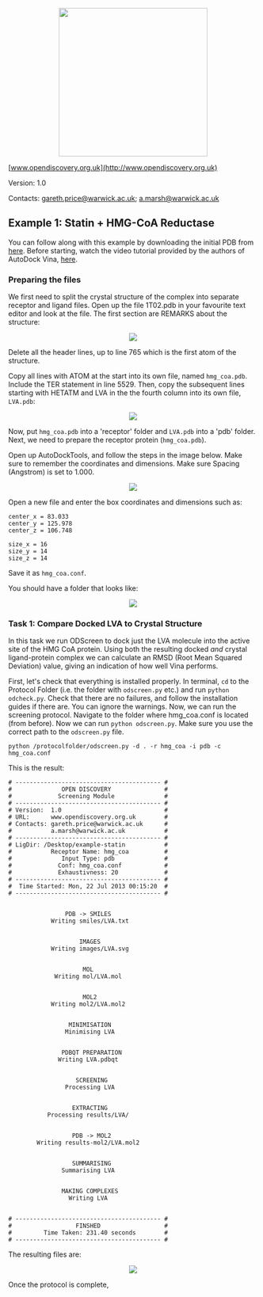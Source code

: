 <p align="center"><img src="http://www2.warwick.ac.uk/fac/sci/moac/people/students/2012/gareth_price/logo.png" width="300px" /></p>

[www.opendiscovery.org.uk](http://www.opendiscovery.org.uk)

Version: 1.0

Contacts: gareth.price@warwick.ac.uk; a.marsh@warwick.ac.uk

## Example 1: Statin + HMG-CoA Reductase 
You can follow along with this example by downloading the initial PDB from [here](http://www.rcsb.org/pdb/explore/explore.do?structureId=1T02). Before starting, watch the video tutorial provided by the authors of AutoDock Vina, [here](http://vina.scripps.edu/tutorial.html).

### Preparing the files
We first need to split the crystal structure of the complex into separate receptor and ligand files.
 Open up the file 1T02.pdb in your favourite text editor and look at the file. The first section are REMARKS about the structure:
 
<p style="text-align: center"><img src="http://www2.warwick.ac.uk/fac/sci/moac/people/students/2012/gareth_price/opendiscovery/1-header_of_pdb.png"></p>

Delete all the header lines, up to line 765 which is the first atom of the structure.

Copy all lines with ATOM at the start into its own file, named `hmg_coa.pdb`. Include the TER statement in line 5529. Then, copy the subsequent lines starting with HETATM and LVA in the the fourth column into its own file, `LVA.pdb`:

<p style="text-align: center"><img src="http://www2.warwick.ac.uk/fac/sci/moac/people/students/2012/gareth_price/opendiscovery/2-LVA.png"></p>

Now, put `hmg_coa.pdb` into a 'receptor' folder and `LVA.pdb` into a 'pdb' folder. Next, we need to prepare the receptor protein (`hmg_coa.pdb`).

Open up AutoDockTools, and follow the steps in the image below. Make sure to remember the coordinates and dimensions. Make sure Spacing (Angstrom) is set to 1.000.

<p style="text-align: center"><img src="http://www2.warwick.ac.uk/fac/sci/moac/people/students/2012/gareth_price/opendiscovery/3-prepare_receptor.jpg"></p>

Open a new file and enter the box coordinates and dimensions such as:

```
center_x = 83.033
center_y = 125.978
center_z = 106.748

size_x = 16
size_y = 14
size_z = 14
```

Save it as `hmg_coa.conf`.

You should have a folder that looks like:

<p style="text-align: center"><img src="http://www2.warwick.ac.uk/fac/sci/moac/people/students/2012/gareth_price/opendiscovery/4-dir.png"></p>


### Task 1: Compare Docked LVA to Crystal Structure
In this task we run ODScreen to dock just the LVA molecule into the active site of the HMG CoA protein. Using both the resulting docked *and* crystal ligand-protein complex we can calculate an RMSD (Root Mean Squared Deviation) value, giving an indication of how well Vina performs.

First, let's check that everything is installed properly. In terminal, `cd` to the Protocol Folder (i.e. the folder with `odscreen.py` etc.) and run `python odcheck.py`. Check that there are no failures, and follow the installation guides if there are. You can ignore the warnings. Now, we can run the screening protocol. Navigate to the folder where hmg_coa.conf is located (from before). Now we can run `python odscreen.py`. Make sure you use the correct path to the `odscreen.py` file.

`python /protocolfolder/odscreen.py -d . -r hmg_coa -i pdb -c hmg_coa.conf`

This is the result:

```
# ----------------------------------------- #
#              OPEN DISCOVERY               #
#             Screening Module              #
# ----------------------------------------- #
# Version:  1.0                             #
# URL:      www.opendiscovery.org.uk        #
# Contacts: gareth.price@warwick.ac.uk      #
#           a.marsh@warwick.ac.uk           #
# ----------------------------------------- #
# LigDir: /Desktop/example-statin           #
#           Receptor Name: hmg_coa          #
#              Input Type: pdb              #
#             Conf: hmg_coa.conf            #
#             Exhaustivness: 20             #
# ----------------------------------------- #
#  Time Started: Mon, 22 Jul 2013 00:15:20  #
# ----------------------------------------- #


                PDB -> SMILES
            Writing smiles/LVA.txt


                    IMAGES
            Writing images/LVA.svg


                     MOL
             Writing mol/LVA.mol


                     MOL2
            Writing mol2/LVA.mol2


                 MINIMISATION
                Minimising LVA


               PDBQT PREPARATION
              Writing LVA.pdbqt


                   SCREENING
                Processing LVA


                  EXTRACTING
           Processing results/LVA/


                  PDB -> MOL2
        Writing results-mol2/LVA.mol2


                  SUMMARISING
               Summarising LVA


               MAKING COMPLEXES
                 Writing LVA


# ----------------------------------------- #
#                  FINSHED                  #
#         Time Taken: 231.40 seconds        #
# ----------------------------------------- #
```

The resulting files are:

<p style="text-align: center"><img src="http://www2.warwick.ac.uk/fac/sci/moac/people/students/2012/gareth_price/opendiscovery/5-result_dir.png"></p>

Once the protocol is complete, 